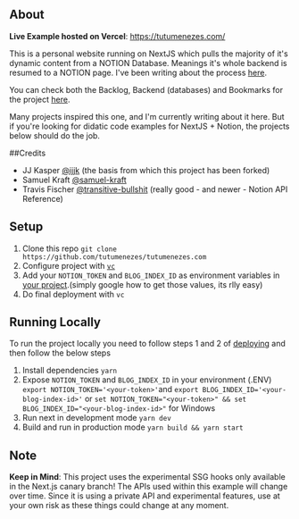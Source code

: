## About

**Live Example hosted on Vercel**: https://tutumenezes.com/

This is a personal website running on NextJS which pulls the majority of it's dynamic content from a NOTION Database.
Meanings it's whole backend is resumed to a NOTION page. I've been writing about the process [here](https://tutumenezes.notion.site/Journal-Log-b60a8497bde94cb4b933d64437228740).

You can check both the Backlog, Backend (databases) and Bookmarks for the project [here](https://www.notion.so/tutumenezes/tutumenezes-com-9c571887ad47453e82c8d98bcb8e50e6).

Many projects inspired this one, and I'm currently writing about it here.
But if you're looking for didatic code examples for NextJS + Notion, the projects below should do the job.

##Credits

- JJ Kasper [@ijjk](https://github.com/ijjk/notion-blog) (the basis from which this project has been forked)
- Samuel Kraft [@samuel-kraft](https://github.com/samuelkraft/notion-blog-nextjs)
- Travis Fischer [@transitive-bullshit](https://github.com/transitive-bullshit/nextjs-notion-starter-kit) (really good - and newer - Notion API Reference)

## Setup

1. Clone this repo `git clone https://github.com/tutumenezes/tutumenezes.com`
2. Configure project with [`vc`](https://vercel.com/download)
3. Add your `NOTION_TOKEN` and `BLOG_INDEX_ID` as environment variables in [your project](https://vercel.com/docs/integrations?query=envir#project-level-apis/project-based-environment-variables).(simply google how to get those values, its rlly easy)
4. Do final deployment with `vc`

## Running Locally

To run the project locally you need to follow steps 1 and 2 of [deploying](#deploy-your-own) and then follow the below steps

1. Install dependencies `yarn`
2. Expose `NOTION_TOKEN` and `BLOG_INDEX_ID` in your environment (.ENV) `export NOTION_TOKEN='<your-token>'`and `export BLOG_INDEX_ID='<your-blog-index-id>'` or `set NOTION_TOKEN="<your-token>" && set BLOG_INDEX_ID="<your-blog-index-id>"` for Windows
3. Run next in development mode `yarn dev`
4. Build and run in production mode `yarn build && yarn start`

## Note

**Keep in Mind**: This project uses the experimental SSG hooks only available in the Next.js canary branch! The APIs used within this example will change over time. Since it is using a private API and experimental features, use at your own risk as these things could change at any moment.
